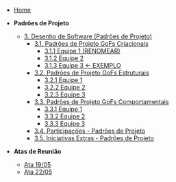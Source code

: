 <!-- docs/_sidebar.md -->

- [Home](README.md)

- **Padrões de Projeto**
  - [3. Desenho de Software (Padrões de Projeto)](/PadroesDeProjeto/3.PadroesDeProjeto.md)
    - [3.1. Padrões de Projeto GoFs Criacionais](/PadroesDeProjeto/3.1.GoFsCriacionais.md)
      - [3.1.1 Equipe 1 (RENOMEAR)](/)
      - [3.1.2 Equipe 2](PadroesDeProjeto/3.1.2.GoFsCriacional.md)
      - [3.1.3 Equipe 3 <- EXEMPLO](/PadroesDeProjeto/3.1.3GoFsCriacional3.md)
    - [3.2. Padrões de Projeto GoFs Estruturais](/PadroesDeProjeto/3.2.GoFsEstruturais.md)
      - [3.2.1 Equipe 1](/)
      - [3.2.2 Equipe 2](PadroesDeProjeto/3.2.2.GoFsCriacional.md)
      - [3.2.3 Equipe 3](/)
    - [3.3. Padrões de Projeto GoFs Comportamentais](/PadroesDeProjeto/3.3.GoFsComportamentais.md)
      - [3.3.1 Equipe 1](/)
      - [3.3.2 Equipe 2](PadroesDeProjeto/3.3.2.GofsComportamentais.md)
      - [3.3.3 Equipe 3](/)
    - [3.4. Participações - Padrões de Projeto](/PadroesDeProjeto/3.4.ParticipacoesPadroes.md)
    - [3.5. Iniciativas Extras - Padrões de Projeto](/PadroesDeProjeto/3.5.IniciativasExtras.md)

- **Atas de Reunião**
  - [Ata 19/05](/AtasDeReunião/reuniao1905.md)
  - [Ata 22/05](/AtasDeReunião/reuniao2205.md)
  
      
